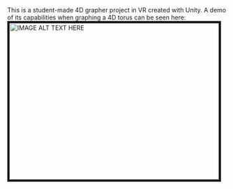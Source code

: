 This is a student-made 4D grapher project in VR created with Unity. A demo of its capabilities when graphing a 4D torus can be seen here: 
<br />
<a href="http://www.youtube.com/watch?feature=player_embedded&v=YgSxN4g0NNE
" target="_blank"><img src="http://img.youtube.com/vi/YgSxN4g0NNE/0.jpg" 
alt="IMAGE ALT TEXT HERE" width="480" height="360" border="5" /></a>
